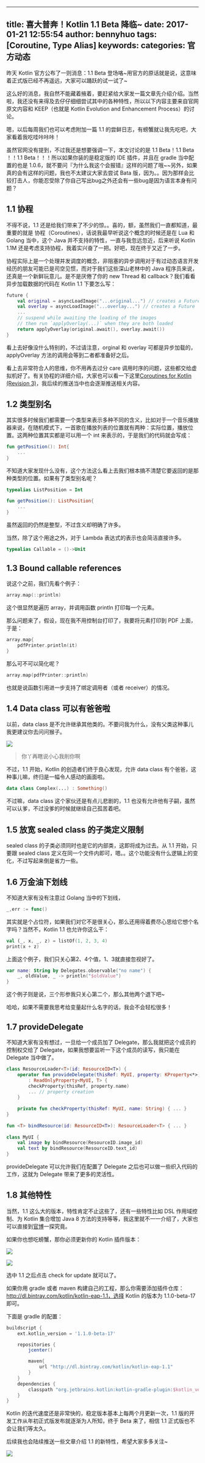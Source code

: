 
---
title: 喜大普奔！Kotlin 1.1 Beta 降临~
date: 2017-01-21 12:55:54
author: bennyhuo
tags: [Coroutine, Type Alias]
keywords:
categories: 官方动态
---
昨天 Kotlin 官方公布了一则消息：1.1 Beta 登场咯~用官方的原话就是说，这意味着正式版已经不再遥远，大家可以踊跃的试一试了~

这么好的消息，我自然不能藏着掖着，要赶紧给大家发一篇文章先介绍介绍。当然啦，我还没有来得及去仔仔细细尝试其中的各种特性，所以以下内容主要来自官网原文内容和 KEEP（也就是 Kotlin Evolution and Enhancement Process）的讨论。 

嗯，以后每周我们也可以考虑附加一篇 1.1 的尝鲜日志，有螃蟹就让我先吃吧，大家看着我吃哇咔咔咔！



虽然官网没有提到，不过我还是想要强调一下，本文讨论的是 1.1 Beta！1.1 Beta ！！1.1 Beta！！！所以如果你装的是稳定版的 IDE 插件，并且在 gradle 当中配置的也是 1.0.6，就不要问『为什么我这个会报错』这样的问题了哦~~另外，如果真的会有这样的问题，我也不太建议大家去尝试 Bata 版，因为。。因为那样会比较打击人，你能忍受除了你自己写出bug之外还会有一些bug是因为语言本身有问题？



## 1.1 协程

不得不说，1.1 还是给我们带来了不少的惊。。喜的，额，虽然我们一直都知道，最重要的就是 协程（Coroutines），话说我最早听说这个概念的时候还是在 Lua 和 Golang 当中，这个 Java 并不支持的特性，一直与我忽远忽近，后来听说 Kotlin 1.1M 还是考虑支持协程，我着实兴奋了一把。好吧，现在终于又近了一步。

协程实际上是一个处理并发调度的概念，非阻塞的异步调用对于有过动态语言开发经历的朋友可能已是司空见惯，而对于我们这些深山老林中的 Java 程序员来说，还真是一个新鲜玩意儿。是不是厌倦了你的 new Thread 和 callback？我们看看异步加载数据的代码在 Kotlin 1.1 下要怎么写：

```kotlin
future {
    val original = asyncLoadImage("...original...") // creates a Future
    val overlay = asyncLoadImage("...overlay...") // creates a Future
    ...
    // suspend while awaiting the loading of the images
    // then run `applyOverlay(...)` when they are both loaded
    return applyOverlay(original.await(), overlay.await())
}
```

看上去好像没什么特别的，不过请注意，orginal 和 overlay 可都是异步加载的，applyOverlay 方法的调用会等到二者都准备好之后。

看上去非常符合人的思维，你不用再去过分 care 调用时序的问题，这些都交给虚拟机好了。有关协程的详细介绍，大家也可以看一下这里[Coroutines for Kotlin (Revision 3)](https://github.com/Kotlin/kotlin-coroutines/blob/master/kotlin-coroutines-informal.md)，我后续的推送当中也会逐渐推送相关内容。

## 1.2 类型别名

其实很多时候我们都需要一个类型来表示多种不同的含义，比如对于一个音乐播放器来说，在随机模式下，一首歌在播放列表的位置就有两种：实际位置，播放位置。这两种位置其实都是可以用一个 int 来表示的，于是我们的代码就会写成：

```kotlin
fun getPosition(): Int{
    ...
}
```

不知道大家发现什么没有，这个方法这么看上去我们根本搞不清楚它要返回的是那种类型的位置。如果有了类型别名呢？

```kotlin
typealias ListPosition = Int

fun getPosition(): ListPosition{
    ...
}
```

虽然返回的仍然是整型，不过含义却明确了许多。

当然，除了这个用途之外，对于 Lambda 表达式的表示也会简洁直接许多。

```kotlin
typealias Callable = ()->Unit
```
## 1.3 Bound callable references

说这个之前，我们先看个例子：

```kotlin
array.map(::println)
```
这个很显然是遍历 array，并调用函数 println 打印每一个元素。

那么问题来了，假设，现在我不用控制台打印了，我要将元素打印到 PDF 上面，于是：

```kotlin
array.map{
    pdfPrinter.println(it)
}
```
那么可不可以简化呢？

```kotlin
array.map(pdfPrinter::println)
```

也就是说函数引用进一步支持了绑定调用者（或者 receiver）的情况。

## 1.4 Data class 可以有爸爸啦

以前，data class 是不允许继承其他类的。不要问我为什么，没有父类这种事儿我更建议你去问问猴子。

![](/assets/2017.1.21/houzi.png)

> 你丫再瞎说小心我削你啊

不过，1.1 开始，Kotlin 的创造者们终于良心发现，允许 data class 有个爸爸，这种事儿嘛，终归是一幅令人感动的画面啦。

```kotlin
data class Complex(...) : Something()
```

不过嘛，data class 这个家伙还是有点儿悲剧的，1.1 也没有允许他有子嗣，虽然可以认爹，不过没爹的时候就继续自己孤苦着吧。

## 1.5 放宽 sealed class 的子类定义限制

sealed class 的子类必须同时也是它的内部类，这即将成为过去。从 1.1 开始，只要跟 sealed class 定义在同一个文件内即可，嗯。。这个功能没有什么逻辑上的变化，不过写起来倒是省力一些。

## 1.6 万金油下划线

不知道大家有没有注意过 Golang 当中的下划线，

```go
_,err := func()
```
其实就是个占位符，如果我们对它不是很关心，那么还用得着费尽心思给它想个名字吗？当然不，Kotlin 1.1 也允许你这么干：

```kotlin
val (_, x, _, z) = listOf(1, 2, 3, 4)
print(x + z)
```

上面这个例子，我们只关心第2、4个值，1、3就直接忽视好了。

```kotlin
var name: String by Delegates.observable("no name") {
    _, oldValue, _ -> println("$oldValue")
}
```
这个例子则是说，三个形参我只关心第二个，那么其他两个退下吧~

哈哈，如果不需要我思考给变量起什么名字的话，我会不会轻松很多！

## 1.7 provideDelegate

不知道大家有没有想过，一旦给一个成员加了 Delegate，那么我就把这个成员的控制权交给了 Delegate，如果我想要监听一下这个成员的读写，我只能在 Delegate 当中做了。

```kotlin
class ResourceLoader<T>(id: ResourceID<T>) {
    operator fun provideDelegate(thisRef: MyUI, property: KProperty<*>)
        : ReadOnlyProperty<MyUI, T> {
        checkProperty(thisRef, property.name)
        ... // property creation
    }
 
    private fun checkProperty(thisRef: MyUI, name: String) { ... }
}
 
fun <T> bindResource(id: ResourceID<T>): ResourceLoader<T> { ... }
 
class MyUI {
    val image by bindResource(ResourceID.image_id)
    val text by bindResource(ResourceID.text_id)
}
```

provideDelegate 可以允许我们在配置了 Delegate 之后也可以做一些织入代码的工作，这就为 Delegate 带来了更多的灵活性。

## 1.8 其他特性

当然，1.1 这么大的版本，特性肯定不止这些了，还有一些特性比如 DSL 作用域控制、为 Kotlin 集合增加 Java 8 方法的支持等等，我这里就不一一介绍了，大家也可以直接到[官博](https://blog.jetbrains.com/kotlin/2017/01/kotlin-1-1-beta-is-here)一探究竟。




如果你也想吃螃蟹，那你必须更新你的 Kotlin 插件版本：

![](/assets/2017.1.21/check.png)

![](/assets/2017.1.21/choose.png)

选中 1.1 之后点击 check for update 就可以了。

如果你用 gradle 或者 maven 构建自己的工程，那么你需要添加插件仓库：http://dl.bintray.com/kotlin/kotlin-eap-1.1，选择 Kotlin 的版本为 1.1.0-beta-17 即可。

下面是 gradle 的配置：

```groovy
buildscript {
    ext.kotlin_version = '1.1.0-beta-17'

    repositories {
        jcenter()

        maven{
            url "http://dl.bintray.com/kotlin/kotlin-eap-1.1"
        }
    }
    dependencies {
        classpath "org.jetbrains.kotlin:kotlin-gradle-plugin:$kotlin_version"
    }
}
```



Kotlin 的迭代速度还是非常快的，稳定版本基本上每两个月更新一次，1.1 版的开发工作从年初正式版发布就逐渐为人所知，终于 Beta 来了，相信 1.1 正式版也不会让我们等太久。

后续我也会陆续推送一些文章介绍 1.1 的新特性，希望大家多多关注~

![](/arts/kotlin扫码关注.png)